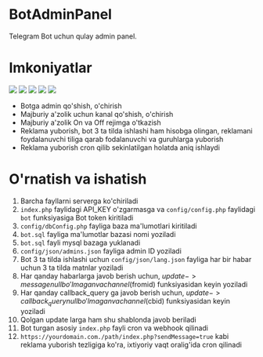 # BotAdminPanel
Telegram Bot uchun qulay admin panel.
# Imkoniyatlar
![](https://komiljonovdev.uz/okdeveloper/tgbots/Bot%20And%20Details/assets/screens/photo_2022-08-26_11-02-15.jpg)
![](https://komiljonovdev.uz/okdeveloper/tgbots/Bot%20And%20Details/assets/screens/photo_2022-09-25_13-47-52.jpg)
![](https://komiljonovdev.uz/okdeveloper/tgbots/Bot%20And%20Details/assets/screens/photo_2022-08-26_11-03-20.jpg)
![](https://komiljonovdev.uz/okdeveloper/tgbots/Bot%20And%20Details/assets/screens/photo_2022-08-26_11-03-46.jpg)
![](https://komiljonovdev.uz/okdeveloper/tgbots/Bot%20And%20Details/assets/screens/photo_2022-09-19_18-47-24.jpg)
- Botga admin qo'shish, o'chirish
- Majburiy a'zolik uchun kanal qo'shish, o'chirish
- Majburiy a'zolik On va Off rejimga o'tkazish
- Reklama yuborish, bot 3 ta tilda ishlashi ham hisobga olingan, reklamani foydalanuvchi tiliga qarab fodalanuvchi va guruhlarga yuborish
- Reklama yuborish cron qilib sekinlatilgan holatda aniq ishlaydi
# O'rnatish va ishatish
1. Barcha fayllarni serverga ko'chiriladi
2. `index.php` faylidagi API_KEY o'zgarmasga va `config/config.php` faylidagi `bot` funksiyasiga Bot token kiritiladi
3. `config/dbConfig.php` fayliga baza ma'lumotlari kiritiladi
4. `bot.sql` fayliga ma'lumotlar bazasi nomi yoziladi
5. `bot.sql` fayli mysql bazaga yuklanadi
6. `config/json/admins.json` fayliga admin ID yoziladi
7. Bot 3 ta tilda ishlashi uchun `config/json/lang.json` fayliga har bir habar uchun 3 ta tilda matnlar yoziladi
8. Har qanday habarlarga javob berish uchun, $update->message null bo'lmagan va channel($fromid) funksiyasidan keyin yoziladi
9. Har qanday callback_query ga javob berish uchun, $update->callback_query null bo'lmagan va channel($cbid) funksiyasidan keyin yoziladi
10. Qolgan update larga ham shu shablonda javob beriladi
11. Bot turgan asosiy `index.php` fayli cron va webhook qilinadi
12. `https://yourdomain.com./path/index.php?sendMessage=true` kabi reklama yuborish tezligiga ko'ra, ixtiyoriy vaqt oralig'ida cron qilinadi
